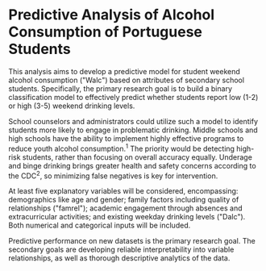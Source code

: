 # Predictive Analysis of Alcohol Consumption of Portuguese Students
This analysis aims to develop a predictive model for student weekend alcohol consumption ("Walc") based on attributes of secondary school students. Specifically, the primary research goal is to build a binary classification model to effectively predict whether students report low (1-2) or high (3-5) weekend drinking levels.

School counselors and administrators could utilize such a model to identify students more likely to engage in problematic drinking. Middle schools and high schools have the ability to implement highly effective programs to reduce youth alcohol consumption.<sup>1</sup> The priority would be detecting high-risk students, rather than focusing on overall accuracy equally. Underage and binge drinking brings greater health and safety concerns according to the CDC<sup>2</sup>, so minimizing false negatives is key for intervention.

At least five explanatory variables will be considered, encompassing: demographics like age and gender; family factors including quality of relationships ("famrel"); academic engagement through absences and extracurricular activities; and existing weekday drinking levels ("Dalc"). Both numerical and categorical inputs will be included.

Predictive performance on new datasets is the primary research goal. The secondary goals are developing reliable interpretability into variable relationships, as well as thorough descriptive analytics of the data.
